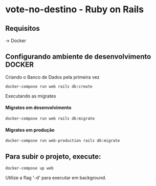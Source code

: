 # vote-no-destino - Ruby on Rails

Requisitos
---
-> Docker

Configurando ambiente de desenvolvimento **DOCKER**
---

Criando o Banco de Dados pela primeira vez
```
docker-compose run web rails db:create
```

Executando as migrates
#### Migrates em desenvolvimento
```
docker-compose run web rails db:migrate
```

#### Migrates em produção
```
docker-compose run web-production rails db:migrate
```

Para subir o projeto, execute:
---
```
docker-compose up web
```
Utilize a flag '-d' para executar em background.

